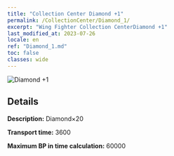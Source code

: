 ```yaml
---
title: "Collection Center Diamond +1"
permalink: /CollectionCenter/Diamond_1/
excerpt: "Wing Fighter Collection CenterDiamond +1"
last_modified_at: 2023-07-26
locale: en
ref: "Diamond_1.md"
toc: false
classes: wide
---
```



![Diamond +1](/images/cc/CC_Diamond_1.png)

## Details

  **Description:** Diamond×20

  **Transport time:** 3600

  **Maximum BP in time calculation:** 60000

